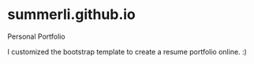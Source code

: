 # summerli.github.io
Personal Portfolio

I customized the bootstrap template to create a resume portfolio online.  :)
